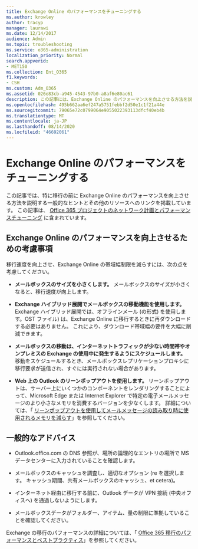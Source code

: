 ```yaml
---
title: Exchange Online のパフォーマンスをチューニングする
ms.author: krowley
author: tracyp
manager: laurawi
ms.date: 12/14/2017
audience: Admin
ms.topic: troubleshooting
ms.service: o365-administration
localization_priority: Normal
search.appverid:
- MET150
ms.collection: Ent_O365
f1.keywords:
- CSH
ms.custom: Adm_O365
ms.assetid: 026e83cb-a945-4543-97b0-a8af6e80ac61
description: この記事には、Exchange Online のパフォーマンスを向上させる方法を説明する一般的なヒントとその他のリソースへのリンクが含まれています。
ms.openlocfilehash: 495b662aa6ef247a5751febbf2d50e1c1f21a44e
ms.sourcegitcommit: 79065e72c0799064e9055022393113dfcf40eb4b
ms.translationtype: MT
ms.contentlocale: ja-JP
ms.lasthandoff: 08/14/2020
ms.locfileid: "46692061"
---
```

# <a name="tune-exchange-online-performance"></a>Exchange Online のパフォーマンスをチューニングする

この記事では、特に移行の前に Exchange Online のパフォーマンスを向上させる方法を説明する一般的なヒントとその他のリソースへのリンクを掲載しています。 この記事は、 [Office 365 プロジェクトのネットワーク計画とパフォーマンスチューニング](https://aka.ms/tune) に含まれています。
   
## <a name="things-to-consider-in-order-to-improve-exchange-online-performance"></a>Exchange Online のパフォーマンスを向上させるための考慮事項

移行速度を向上させ、Exchange Online の帯域幅制限を減らすには、次の点を考慮してください。
  
- **メールボックスのサイズを小さくします。** メールボックスのサイズが小さくなると、移行速度が向上します。 
    
- **Exchange ハイブリッド展開でメールボックスの移動機能を使用します。** Exchange ハイブリッド展開では、オフラインメール (の形式) を使用します。OST ファイル) は、Exchange Online に移行するときに再ダウンロードする必要はありません。 これにより、ダウンロード帯域幅の要件を大幅に削減できます。 
    
- **メールボックスの移動は、インターネットトラフィックが少ない時間帯やオンプレミスの Exchange の使用中に発生するようにスケジュールします。** 移動をスケジュールするとき、メールボックスレプリケーションプロキシに移行要求が送信され、すぐには実行されない場合があります。 
    
- **Web 上の Outlook のリーンポップアウトを使用します。** リーンポップアウトは、サーバー上にいくつかのコンポーネントをレンダリングすることによって、Microsoft Edge または Internet Explorer で特定の電子メールメッセージのより小さなメモリを消費するバージョンを少なくします。 詳細については、「 [リーンポップアウトを使用してメールメッセージの読み取り時に使用されるメモリを減らす](https://support.office.com/article/a6d6ba01-2562-4c3d-a8f1-78748dd506cf)」を参照してください。


## <a name="general-advice"></a>一般的なアドバイス

- Outlook.office.com の DNS 参照が、場所の論理的なエントリの場所で MS データセンターに入力されていることを確認します。

- メールボックスのキャッシュを調査し、適切なオプション (re を選択します。 キャッシュ期間、共有メールボックスのキャッシュ、et cetera)。

- インターネット経由に移行する前に、Outlook データが VPN 接続 (中央オフィスへ) を通過しないようにします。

- メールボックスデータがフォルダー、アイテム、量の制限に準拠していることを確認してください。
    
Exchange の移行のパフォーマンスの詳細については、「 [Office 365 移行のパフォーマンスとベストプラクティス](https://support.office.com/article/d9acb371-fd6c-4c14-aa8e-db5cbe39aa57)」を参照してください。
  

